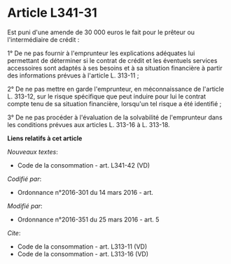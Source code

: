 # Article L341-31

Est puni d'une amende de 30 000 euros le fait pour le prêteur ou l'intermédiaire de crédit : 

1° De ne pas fournir à l'emprunteur les explications adéquates lui permettant de déterminer si le contrat de crédit et les
éventuels services accessoires sont adaptés à ses besoins et à sa situation financière à partir des informations prévues à
l'article L. 313-11 ; 

2° De ne pas mettre en garde l'emprunteur, en méconnaissance de l'article L. 313-12, sur le risque spécifique que peut
induire pour lui le contrat compte tenu de sa situation financière, lorsqu'un tel risque a été identifié ; 

3° De ne pas procéder à l'évaluation de la solvabilité de l'emprunteur dans les conditions prévues aux articles L. 313-16 à
L. 313-18.

**Liens relatifs à cet article**

_Nouveaux textes_:

  - Code de la consommation - art. L341-42 (VD)

_Codifié par_:

  - Ordonnance n°2016-301 du 14 mars 2016 - art.

_Modifié par_:

  - Ordonnance n°2016-351 du 25 mars 2016 - art. 5

_Cite_:

  - Code de la consommation - art. L313-11 (VD)
  - Code de la consommation - art. L313-16 (VD)
